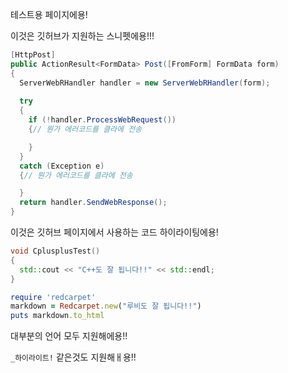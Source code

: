 테스트용 페이지에용!

<script src="https://gist.github.com/dat0613/573c9ba32987e54f3776ffb6791f302f.js"></script>

이것은 깃허브가 지원하는 스니펫에용!!!

```csharp
[HttpPost]
public ActionResult<FormData> Post([FromForm] FormData form)
{
  ServerWebRHandler handler = new ServerWebRHandler(form);
  
  try
  {
    if (!handler.ProcessWebRequest())
    {// 뭔가 에러코드를 클라에 전송

    }
  }
  catch (Exception e)
  {// 뭔가 에러코드를 클라에 전송

  }
  return handler.SendWebResponse();
}
```

이것은 깃허브 페이지에서 사용하는 코드 하이라이팅에용!

```cpp
void CplusplusTest()
{
  std::cout << "C++도 잘 됩니다!!" << std::endl;
}
```

```ruby
require 'redcarpet'
markdown = Redcarpet.new("루비도 잘 됩니다!!")
puts markdown.to_html
```

대부분의 언어 모두 지원해에용!!

`_하이라이트!` 같은것도 지원해ㅐ용!!
